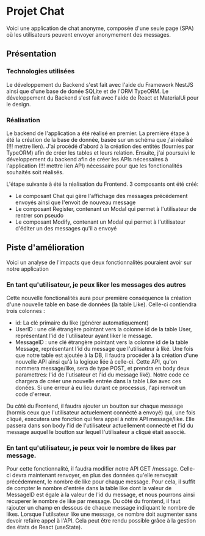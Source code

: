 # Projet Chat
Voici une application de chat anonyme, composée d'une seule page (SPA) où les utilisateurs peuvent envoyer anonymement des messages. 
## Présentation
### Technologies utilisées

Le développement du Backend s'est fait avec l'aide du Framework NestJS ainsi que d'une base de donée SQLite et de l'ORM TypeORM.
Le développement du Backend s'est fait avec l'aide de React et MaterialUi pour le design.

### Réalisation
Le backend de l'application a été réalisé en premier. La première étape à été la création de la base de donnée, basée sur un schéma que j'ai réalisé (!!! mettre lien).
J'ai procédé d'abord à la création des entités (fournies par TypeORM) afin de créer les tables et leurs relation. Ensuite, j'ai poursuivi le développement du backend afin de créer les APIs nécessaires à l'application (!!! mettre lien API) nécessaire pour que les fonctionalités souhaités soit réalisés.

L'étape suivante à été la réalisation du Frontend. 3 composants ont été créé: 
 - Le composant Chat qui gère l'affichage des messages précédement envoyés ainsi que l'envoit de nouveau message
 - Le composant Register, contenant un Modal qui permet à l'utilisateur de rentrer son pseudo
 - Le composant Modify, contenant un Modal qui permet à l'utilisateur d'éditer un des messages qu'il a envoyé

## Piste d'amélioration 
Voici un analyse de l'impacts que deux fonctionnalités pouraient avoir sur notre application
### En tant qu'utilisateur, je peux liker les messages des autres
Cette nouvelle fonctionalités aura pour première conséquence la création d'une nouvelle table en base de données (la table Like).
Celle-ci contiendra trois colonnes  : 
 -  id: La clé primaire du like (générer automatiquement)
 -  UserID : une clé étrangère pointant vers la colonne id de la table User, représentant l'id de l'utilisateur ayant liker le message.
 -  MessageID : une clé étrangère pointant vers la colonne id de la table Message, représentant l'id du message que l'utilisateur à liké.
Une fois que notre table est ajoutée à la DB, il faudra procéder à la création d'une nouvelle API ainsi qu'à la logique liée à celle-ci. Cette API, qu'on nommera message/like, sera de type POST, et prendra en body deux paramettres: l'id de l'utisateur et l'id du message liké).
Notre code ce chargera de créer une nouvelle entrée dans la table Like avec ces donées. Si une erreur à eu lieu durant ce processus, l'api renvoit un code d'erreur.

Du côté du Frontend, il faudra ajouter un boutton sur chaque message (hormis ceux que l'utilisateur actuelement connécté a envoyé) qui, une fois cliqué, executera une fonction qui fera appel à notre API message/like. Elle passera dans son body l'id 
de l'utilisateur actuellement connecté et l'id du message auquel le boutton sur lequel l'utilisateur a cliqué était associé.

### En tant qu'utilisateur, je peux voir le nombre de likes par message.
Pour cette fonctionnalité, il faudra modifier notre API GET /message. Celle-ci devra maintenant renvoyer, en plus des données qu'elle renvoyait précédemment, le nombre de like pour chaque message. Pour cela, il suffit de compter le nombre d'entrée dans la table like dont la valeur de MessageID est égale à la valeur de l'id du message, et nous pourrons ainsi récuperer le nombre de like par message. 
Du côté du frontend, il faut rajouter un champ en dessous de chaque message indiquant le nombre de likes. Lorsque l'utilsateur like une message, ce nombre doit augmenter sans devoir refaire appel à l'API. Cela peut être rendu possible grâce à la gestion des états de React (useState).

